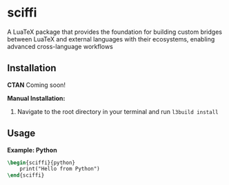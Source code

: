 # sciffi

A LuaTeX package that provides the foundation for building custom bridges
between LuaTeX and external languages with their ecosystems, enabling advanced
cross-language workflows

## Installation

**CTAN** Coming soon!

**Manual Installation:**

1. Navigate to the root directory in your terminal and run `l3build install`

## Usage

**Example: Python**

```latex
\begin{sciffi}{python}
    print("Hello from Python")
\end{sciffi}
```
